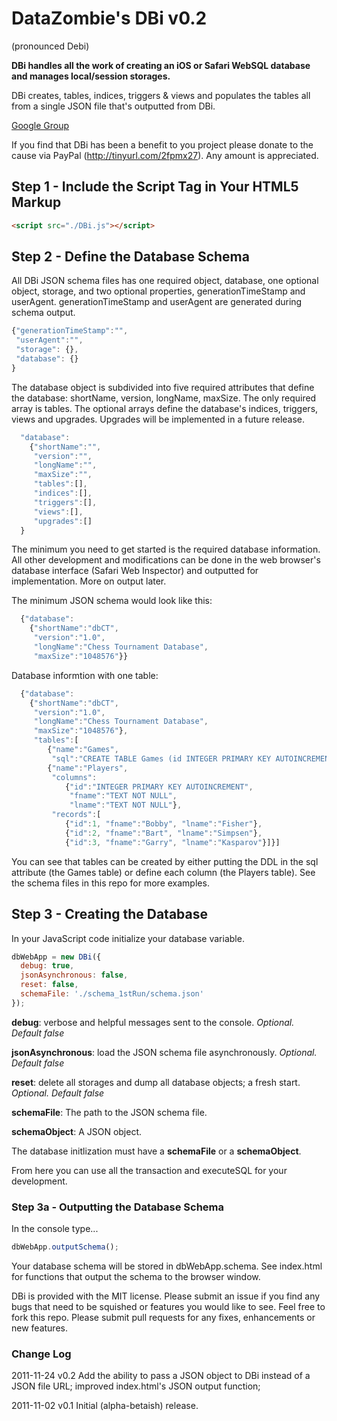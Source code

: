 # DataZombie's DBi v0.2
(pronounced Debi)

__DBi handles all the work of creating an iOS or Safari WebSQL database and manages local/session storages.__

DBi creates, tables, indices, triggers & views and populates the tables all from a single JSON file that's outputted from DBi.

[Google Group](https://groups.google.com/group/datazombies-dbi)

If you find that DBi has been a benefit to you project please donate to the cause via PayPal (http://tinyurl.com/2fpmx27). Any amount is appreciated.

## Step 1 - Include the Script Tag in Your HTML5 Markup

``` html
<script src="./DBi.js"></script>
```

## Step 2 - Define the Database Schema
All DBi JSON schema files has one required object, database, one optional object, storage, and two optional properties, generationTimeStamp and userAgent. generationTimeStamp and userAgent are generated during schema output.

``` js
{"generationTimeStamp":"",
 "userAgent":"",
 "storage": {},
 "database": {}
}
```

The database object is subdivided into five required attributes that define the database: shortName, version, longName, maxSize. The only required array is tables. The optional arrays define the database's indices, triggers, views and upgrades. Upgrades will be implemented in a future release.

``` js
  "database":
    {"shortName":"",
     "version":"",
     "longName":"",
     "maxSize":"",
     "tables":[],
     "indices":[],
     "triggers":[],
     "views":[],
     "upgrades":[]
  }
```

The minimum you need to get started is the required database information. All other development and modifications can be done in the web browser's database interface (Safari Web Inspector) and outputted for implementation. More on output later.

The minimum JSON schema would look like this:

``` js
  {"database":
    {"shortName":"dbCT",
     "version":"1.0",
     "longName":"Chess Tournament Database",
     "maxSize":"1048576"}}
```
Database informtion with one table:

``` js
  {"database":
    {"shortName":"dbCT",
     "version":"1.0",
     "longName":"Chess Tournament Database",
     "maxSize":"1048576"},
     "tables":[
        {"name":"Games",
         "sql":"CREATE TABLE Games (id INTEGER PRIMARY KEY AUTOINCREMENT,gamename TEXT,weight REAL DEFAULT .10 CHECK (weight<=1));"},
        {"name":"Players",
         "columns":
            {"id":"INTEGER PRIMARY KEY AUTOINCREMENT",
             "fname":"TEXT NOT NULL",
             "lname":"TEXT NOT NULL"},
         "records":[
            {"id":1, "fname":"Bobby", "lname":"Fisher"},
            {"id":2, "fname":"Bart", "lname":"Simpsen"},
            {"id":3, "fname":"Garry", "lname":"Kasparov"}]}]
```

You can see that tables can be created by either putting the DDL in the sql attribute (the Games table) or define each column (the Players table). See the schema files in this repo for more examples.

## Step 3 - Creating the Database
In your JavaScript code initialize your database variable.

``` js
dbWebApp = new DBi({
  debug: true,
  jsonAsynchronous: false,
  reset: false,
  schemaFile: './schema_1stRun/schema.json'
});
```

__debug__: verbose and helpful messages sent to the console. _Optional. Default false_

__jsonAsynchronous__: load the JSON schema file asynchronously. _Optional. Default false_

__reset__: delete all storages and dump all database objects; a fresh start. _Optional. Default false_

__schemaFile__: The path to the JSON schema file.

__schemaObject__: A JSON object.

The database initlization must have a __schemaFile__ or a __schemaObject__.

From here you can use all the transaction and executeSQL for your development.

### Step 3a - Outputting the Database Schema
In the console type...

``` js
dbWebApp.outputSchema();
```

Your database schema will be stored in dbWebApp.schema. See index.html for functions that output the schema to the browser window.


DBi is provided with the MIT license. Please submit an issue if you find any bugs that need to be squished or features you would like to see. Feel free to fork this repo. Please submit pull requests for any fixes, enhancements or new features.

### Change Log
2011-11-24 v0.2 Add the ability to pass a JSON object to DBi instead of a JSON file URL; improved index.html's JSON output function;

2011-11-02 v0.1 Initial (alpha-betaish) release.